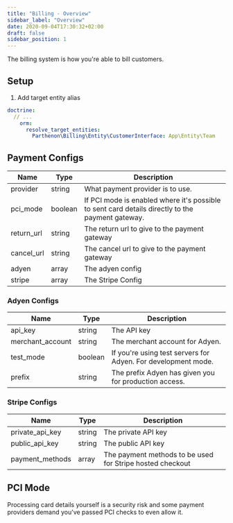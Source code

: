 ```yaml
---
title: "Billing - Overview"
sidebar_label: "Overview"
date: 2020-09-04T17:30:32+02:00
draft: false
sidebar_position: 1
---
```

The billing system is how you're able to bill customers.

## Setup

1. Add target entity alias

```YAML
doctrine:
  // ...
    orm:
      resolve_target_entities:
        Parthenon\Billing\Entity\CustomerInterface: App\Entity\Team
```

## Payment Configs

| Name | Type | Description |
| --- | --- | --- |
| provider | string | What payment provider is to use. |
| pci_mode | boolean | If PCI mode is enabled where it's possible to sent card details directly to the payment gateway. |
| return_url | string | The return url to give to the payment gateway |
| cancel_url | string | The cancel url to give to the payment gateway |
| adyen | array | The adyen config |
| stripe | array | The Stripe Config |

### Adyen Configs

| Name | Type | Description |
| --- | --- | --- |
| api_key | string | The API key |
| merchant_account | string | The merchant account for Adyen. |
| test_mode | boolean | If you're using test servers for Adyen. For development mode. |
| prefix | string | The prefix Adyen has given you for production access. |

### Stripe Configs

| Name | Type | Description |
| --- | --- | --- |
| private_api_key | string | The private API key |
| public_api_key | string | The public API key |
| payment_methods | array | The payment methods to be used for Stripe hosted checkout |

## PCI Mode

Processing card details yourself is a security risk and some payment providers demand you've passed PCI checks to even allow it.
